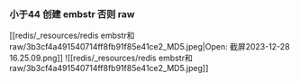 
### 小于44 创建 embstr 否则 raw 


[[redis/_resources/redis   embstr和raw/3b3cf4a491540714ff8fb91f85e41ce2_MD5.jpeg|Open: 截屏2023-12-28 16.25.09.png]]
![[redis/_resources/redis   embstr和raw/3b3cf4a491540714ff8fb91f85e41ce2_MD5.jpeg]]